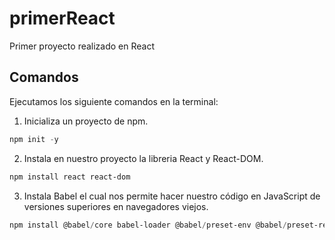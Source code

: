 # primerReact
Primer proyecto realizado en React

## Comandos
Ejecutamos los siguiente comandos en la terminal:

1. Inicializa un proyecto de npm.
``` powershell
npm init -y
```

2. Instala en nuestro proyecto la libreria React y React-DOM.
``` powershell
npm install react react-dom
```

3. Instala Babel el cual nos permite hacer nuestro código en JavaScript de versiones superiores en navegadores viejos.
``` powershell
npm install @babel/core babel-loader @babel/preset-env @babel/preset-react --save -dev
```


